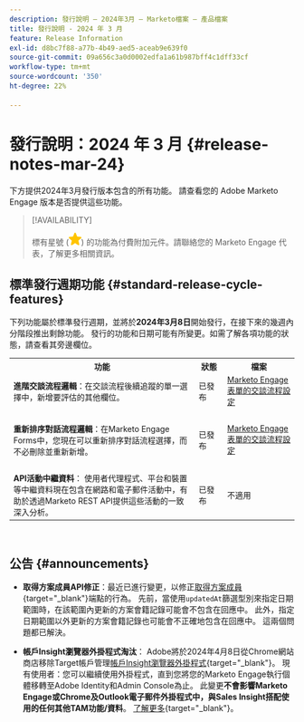 ```yaml
---
description: 發行說明 — 2024年3月 — Marketo檔案 — 產品檔案
title: 發行說明 - 2024 年 3 月
feature: Release Information
exl-id: d8bc7f88-a77b-4b49-aed5-aceab9e639f0
source-git-commit: 09a656c3a0d0002edfa1a61b987bff4c1dff33cf
workflow-type: tm+mt
source-wordcount: '350'
ht-degree: 22%

---
```


# 發行說明：2024 年 3 月 {#release-notes-mar-24}

下方提供2024年3月發行版本包含的所有功能。 請查看您的 Adobe Marketo Engage 版本是否提供這些功能。

>[!AVAILABILITY]
>
>標有星號 (![星號](assets/yellow-star.png)) 的功能為付費附加元件。請聯絡您的 Marketo Engage 代表，了解更多相關資訊。

## 標準發行週期功能 {#standard-release-cycle-features}

下列功能屬於標準發行週期，並將於&#x200B;**2024年3月8日**&#x200B;開始發行，在接下來的幾週內分階段推出剩餘功能。 發行的功能和日期可能有所變更。如需了解各項功能的狀態，請查看其旁邊欄位。

<table style="table-layout:auto">
 <tbody>
  <tr>
   <th style="width:65%">功能</th>
   <th style="width:10%">狀態</th>
   <th style="width:25%">檔案</th>
  </tr>
  <tr>
   <td><strong>進階交談流程邏輯</strong>：在交談流程後續追蹤的單一選擇中，新增要評估的其他欄位。</td>
   <td>已發布</td>
   <td><a href="/help/marketo/product-docs/demand-generation/dynamic-chat/automated-chat/conversational-flow-settings-for-marketo-engage-forms.md" target="_blank">Marketo Engage 表單的交談流程設定</a></td>
  </tr>
   <tr>
   <td> </td>
   <td> </td>
   <td> </td>
  </tr>
   </tr>
    <tr>
   <td><strong>重新排序對話流程邏輯</strong>：在Marketo Engage Forms中，您現在可以重新排序對話流程選擇，而不必刪除並重新新增。</td>
   <td>已發布</td>
   <td><a href="/help/marketo/product-docs/demand-generation/dynamic-chat/automated-chat/conversational-flow-settings-for-marketo-engage-forms.md" target="_blank">Marketo Engage 表單的交談流程設定</a></td>
   </tr>
  <tr>
   <td> </td>
   <td> </td>
   <td> </td>
  </tr>
    <tr>
   <td><strong>API活動中繼資料</strong>：
   使用者代理程式、平台和裝置等中繼資料現在包含在網路和電子郵件活動中，有助於透過Marketo REST API提供這些活動的一致深入分析。</td>
   <td>已發布</td>
   <td>不適用</td>
  </tr>
 </tbody>
</table>
<br/>

## 公告 {#announcements}

* **取得方案成員API修正**：最近已進行變更，以修正[取得方案成員](https://developer.adobe.com/marketo-apis/api/mapi/#tag/Program-Members/operation/getProgramMembersUsingGET){target="_blank"}端點的行為。 先前，當使用`updatedAt`篩選型別來指定日期範圍時，在該範圍內更新的方案會籍記錄可能會不包含在回應中。 此外，指定日期範圍以外更新的方案會籍記錄也可能會不正確地包含在回應中。 這兩個問題都已解決。

* **帳戶Insight瀏覽器外掛程式淘汰**： Adobe將於2024年4月8日從Chrome網站商店移除Target帳戶管理[帳戶Insight瀏覽器外掛程式](/help/marketo/product-docs/target-account-management/setup-tam/account-insight-plug-in-overview.md){target="_blank"}。 現有使用者：您可以繼續使用外掛程式，直到您將您的Marketo Engage執行個體移轉至Adobe Identity和Admin Console為止。 此變更&#x200B;**不會影響Marketo Engage或Chrome及Outlook電子郵件外掛程式中，與Sales Insight搭配使用的任何其他TAM功能/資料**。 [了解更多](https://nation.marketo.com/t5/product-blogs/marketo-engage-account-insights-browser-plug-in-end-of-life/ba-p/344834){target="_blank"}。
